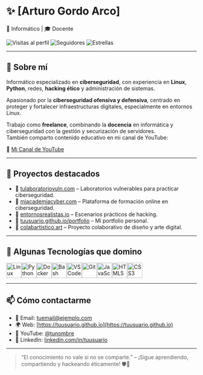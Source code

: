 # ✨ [Arturo Gordo Arco]

🧠 Informático | 🎓 Docente

![Visitas al perfil](https://komarev.com/ghpvc/?username=ArturoGA-creator&label=Visitas%20al%20perfil) 
![Seguidores](https://img.shields.io/github/followers/ArturoGA-creator?label=Seguidores&style=social) 
![Estrellas](https://img.shields.io/github/stars/ArturoGA-creator?label=Estrellas&style=social)

---

## 🧩 Sobre mí

Informático especializado en **ciberseguridad**, con experiencia en **Linux**, **Python**, redes, **hacking ético** y administración de sistemas.

Apasionado por la **ciberseguridad ofensiva y defensiva**, centrado en proteger y fortalecer infraestructuras digitales, especialmente en entornos Linux.

Trabajo como **freelance**, combinando la **docencia** en informática y ciberseguridad con la gestión y securización de servidores.  
También comparto contenido educativo en mi canal de YouTube:

🔗 [Mi Canal de YouTube](https://youtube.com/@tunombre)

---

## 🚀 Proyectos destacados

- 🔹 [tulaboratoriovuln.com](https://tulaboratoriovuln.com) – Laboratorios vulnerables para practicar ciberseguridad.
- 🔹 [miacademiacyber.com](https://miacademiacyber.com) – Plataforma de formación online en ciberseguridad.
- 🔹 [entornosrealistas.io](https://entornosrealistas.io) – Escenarios prácticos de hacking.
- 🔹 [tuusuario.github.io/portfolio](https://tuusuario.github.io/portfolio) – Mi portfolio personal.
- 🔹 [colabartistico.art](https://colabartistico.art) – Proyecto colaborativo de diseño y arte digital.

---

## 🧰 Algunas Tecnologías que domino

<div style="display: flex; flex-wrap: wrap;">
  <img src="https://cdn.jsdelivr.net/gh/devicons/devicon/icons/linux/linux-original.svg" width="40" title="Linux"/>
  <img src="https://cdn.jsdelivr.net/gh/devicons/devicon/icons/python/python-original.svg" width="40" title="Python"/>
  <img src="https://cdn.jsdelivr.net/gh/devicons/devicon/icons/docker/docker-original.svg" width="40" title="Docker"/>
  <img src="https://cdn.jsdelivr.net/gh/devicons/devicon/icons/bash/bash-original.svg" width="40" title="Bash"/>
  <img src="https://cdn.jsdelivr.net/gh/devicons/devicon/icons/vscode/vscode-original.svg" width="40" title="VSCode"/>
  <img src="https://cdn.jsdelivr.net/gh/devicons/devicon/icons/git/git-original.svg" width="40" title="Git"/>
  <img src="https://cdn.jsdelivr.net/gh/devicons/devicon/icons/javascript/javascript-original.svg" width="40" title="JavaScript"/>
  <img src="https://cdn.jsdelivr.net/gh/devicons/devicon/icons/html5/html5-original.svg" width="40" title="HTML5"/>
  <img src="https://cdn.jsdelivr.net/gh/devicons/devicon/icons/css3/css3-original.svg" width="40" title="CSS3"/>
  <!-- Agrega más si quieres -->
</div>

---

## 📫 Cómo contactarme

- 📧 Email: tuemail@ejemplo.com  
- 🌍 Web: [https://tuusuario.github.io](https://tuusuario.github.io)  
- 🐧 YouTube: [@tunombre](https://youtube.com/@tunombre)  
- 💼 LinkedIn: [linkedin.com/in/tuusuario](https://linkedin.com/in/tuusuario)

---

> “El conocimiento no vale si no se comparte.” – ¡Sigue aprendiendo, compartiendo y hackeando éticamente! 🛡️🐧
